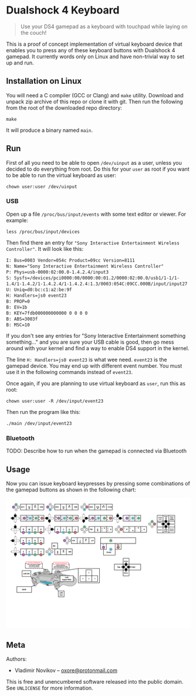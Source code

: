 # Dualshock 4 Keyboard
> Use your DS4 gamepad as a keyboard with touchpad while laying on the couch!

This is a proof of concept implementation of virtual keyboard device that
enables you to press any of these keyboard buttons with Dualshock 4 gamepad. It
currently words only on Linux and have non-trivial way to set up and run.

## Installation on Linux

You will need a C compiler (GCC or Clang) and `make` utility. Download and
unpack zip archive of this repo or clone it with git. Then run the following
from the root of the downloaded repo directory:

```
make
```

It will produce a binary named `main`.

## Run

First of all you need to be able to open `/dev/uinput` as a user, unless you
decided to do everything from root. Do this for your `user` as root if you want
to be able to run the virtual keyboard as user:

```
chown user:user /dev/uinput
```

### USB

Open up a file `/proc/bus/input/events` with some text editor or viewer. For example:

```
less /proc/bus/input/devices
```

Then find there an entry for `"Sony Interactive Entertainment Wireless Controller"`. It will look like this:

```
I: Bus=0003 Vendor=054c Product=09cc Version=8111
N: Name="Sony Interactive Entertainment Wireless Controller"
P: Phys=usb-0000:02:00.0-1.4.2.4/input3
S: Sysfs=/devices/pci0000:00/0000:00:01.2/0000:02:00.0/usb1/1-1/1-1.4/1-1.4.2/1-1.4.2.4/1-1.4.2.4:1.3/0003:054C:09CC.000B/input/input27
U: Uniq=d0:bc:c1:a2:be:9f
H: Handlers=js0 event23
B: PROP=0
B: EV=1b
B: KEY=7fdb000000000000 0 0 0 0
B: ABS=3003f
B: MSC=10
```

If you don't see any entries for "Sony Interactive Entertainment something something..." and you are sure your USB cable is good, then go mess around with your kernel and find a way to enable DS4 support in the kernel.

The line `H: Handlers=js0 event23` is what wee need. `event23` is the gamepad device. You may end up with different event number. You must use it in the following commands instead of `event23`.

Once again, if you are planning to use virtual keyboard as `user`, run this as root:

```
chown user:user -R /dev/input/event23
```

Then run the program like this:

```
./main /dev/input/event23
```

### Bluetooth

TODO: Describe how to run when the gamepad is connected via Bluetooth

## Usage 

Now you can issue keyboard keypresses by pressing some combinations of the gamepad buttons as shown in the following chart:

![Key mapping](layout.svg)

## Meta

Authors:
- Vladimir Novikov – oxore@protonmail.com

This is free and unencumbered software released into the public domain. See
``UNLICENSE`` for more information.

<!-- Markdown link & img dfn's -->
[readme-template]: https://github.com/dbader/readme-template
